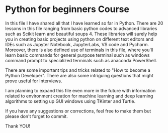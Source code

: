# Python for beginners Course

In this file I have shared all that I have learned so far in Python. There are 20 lessons in this file ranging from basic python codes to advanced libraries such as Scikit learn and beautiful soups 4. These libraries will surely help you in creating basic projects using python on different text editors and IDEs such as Jupyter Notebook, JupyterLabs, VS code and Pycharm. Moreover, there is also defined use of terminals in this file, where you'll learn basic commands for general purpose terminal such as windows command prompt to specialized terminals such as anaconda PowerShell.

There are some important tips and tricks related to "How to become a Python Developer". There are also some intriguing questions that might prove useful for Interviews.

I am planning to expand this file even more in the future with information related to environment creation for machine learning and deep learning algorithms to setting up GUI windows using TKinter and Turtle.

If you have any suggestions or corrections, feel free to make them but please don't forget to commit.

Thank YOU!
